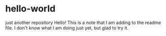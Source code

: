 # hello-world
just another repository
Hello!  This is a note that I am adding to the readme file.
I don't know what I am doing just yet, but glad to try it.
